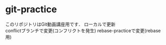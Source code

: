 # git-practice
このリポジトリはGit動画講座用です．
ローカルで更新  
conflictブランチで変更(コンフリクトを発生)
rebase-practiceで変更(rebase用)
